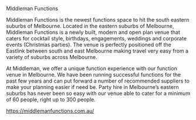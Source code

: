 Middleman Functions

Middleman Functions is the newest functions space to hit the south eastern suburbs of Melbourne. Located in the eastern suburbs of Melbourne, Middleman Functions is a newly built, modern and open plan venue that caters for cocktail style, birthdays, engagements, weddings and corporate events (Christmas parties). The venue is perfectly positioned off the Eastlink between south and east Melbourne making travel very easy from a variety of suburbs across Melbourne. 

At Middleman, we offer a unique function experience with our function venue in Melbourne. We have been running successful functions for the past few years and can put forward a number of recommended suppliers to make your planning easier if need be. Party hire in Melbourne’s eastern suburbs has never been so easy with our venue able to cater for a minimum of 60 people, right up to 300 people.

https://middlemanfunctions.com.au/
